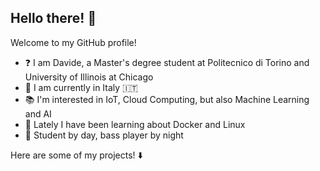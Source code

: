## Hello there! 👀

Welcome to my GitHub profile!

- ❓ I am Davide, a Master's degree student at Politecnico di Torino and University of Illinois at Chicago
- 📍 I am currently in Italy 🇮🇹
- 📚 I'm interested in IoT, Cloud Computing, but also Machine Learning and AI
- 🌱 Lately I have been learning about Docker and Linux
- 🎸 Student by day, bass player by night

Here are some of my projects! ⬇️

<!--
[![Anurag's GitHub stats](https://github-readme-stats.vercel.app/api?username=davmacario)](https://github.com/anuraghazra/github-readme-stats)

**davmacario/davmacario** is a ✨ _special_ ✨ repository because its `README.md` (this file) appears on your GitHub profile.

Here are some ideas to get you started:

- 🔭 I’m currently working on ...
- 🌱 I’m currently learning ...
- 👯 I’m looking to collaborate on ...
- 🤔 I’m looking for help with ...
- 💬 Ask me about ...
- 📫 How to reach me: ...
- 😄 Pronouns: ...
- ⚡ Fun fact: ...
-->
